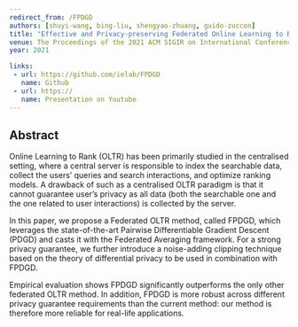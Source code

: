 ```yaml
---
redirect_from: /FPDGD
authors: [shuyi-wang, bing-liu, shengyao-zhuang, guido-zuccon]
title: "Effective and Privacy-preserving Federated Online Learning to Rank"
venue: The Proceedings of the 2021 ACM SIGIR on International Conference on Theory of Information Retrieval (ICTIR 2021)
year: 2021

links:
 - url: https://github.com/ielab/FPDGD
   name: Github
 - url: https://
   name: Presentation on Youtube 
---
```


## Abstract

Online Learning to Rank (OLTR) has been primarily studied in the centralised setting, where a central server is responsible to index the searchable data, collect the users’ queries and search interactions, and optimize ranking models. A drawback of such as a centralised OLTR paradigm is that it cannot guarantee user’s privacy as all data (both the searchable one and the one related to user interactions) is collected by the server.

In this paper, we propose a Federated OLTR method, called FPDGD, which leverages the state-of-the-art Pairwise Differentiable Gradient Descent (PDGD) and casts it with the Federated Averaging framework. For a strong privacy guarantee, we further introduce a noise-adding clipping technique based on the theory of differential privacy to be used in combination with FPDGD.

Empirical evaluation shows FPDGD significantly outperforms the only other federated OLTR method. In addition, FPDGD is more robust across different privacy guarantee requirements than the current method: our method is therefore more reliable for real-life applications.
